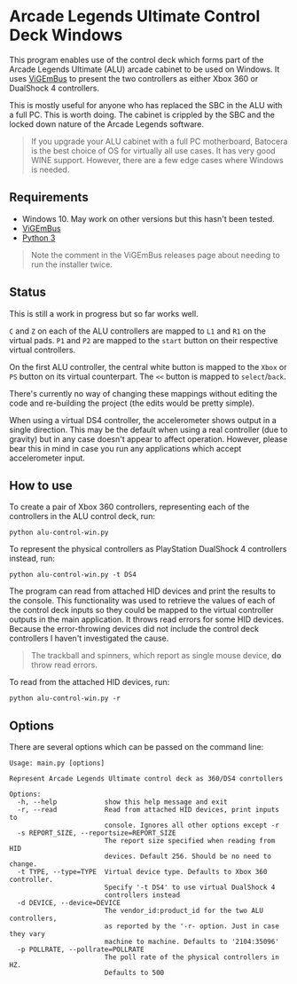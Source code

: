 # Arcade Legends Ultimate Control Deck Windows

This program enables use of the control deck which forms part of the Arcade Legends Ultimate (ALU) arcade cabinet to be used on Windows. It uses [ViGEmBus](https://github.com/nefarius/ViGEmBus/releases) to present the two controllers as either Xbox 360 or DualShock 4 controllers.

This is mostly useful for anyone who has replaced the SBC in the ALU with a full PC. This is worth doing. The cabinet is crippled by the SBC and the locked down nature of the Arcade Legends software.

> If you upgrade your ALU cabinet with a full PC motherboard, Batocera is the best choice of OS for virtually all use cases. It has very good WINE support. However, there are a few edge cases where Windows is needed.

## Requirements

- Windows 10. May work on other versions but this hasn't been tested.
- [ViGEmBus](https://github.com/nefarius/ViGEmBus/releases)
- [Python 3](https://www.python.org/downloads/windows/)

> Note the comment in the ViGEmBus releases page about needing to run the installer twice.

## Status

This is still a work in progress but so far works well.

`C` and `Z` on each of the ALU controllers are mapped to `L1` and `R1` on the virtual pads. `P1` and `P2` are mapped to the `start` button on their respective virtual controllers. 

On the first ALU controller, the central white button is mapped to the `Xbox` or `PS` button on its virtual counterpart. The `<<` button is mapped to `select`/`back`.

There's currently no way of changing these mappings without editing the code and re-building the project (the edits would be pretty simple).

When using a virtual DS4 controller, the accelerometer shows output in a single direction. This may be the default when using a real controller (due to gravity) but in any case doesn't appear to affect operation. However, please bear this in mind in case you run any applications which accept accelerometer input.

## How to use

To create a pair of Xbox 360 controllers, representing each of the controllers in the ALU control deck, run:

```
python alu-control-win.py
```

To represent the physical controllers as PlayStation DualShock 4 controllers instead, run:

```
python alu-control-win.py -t DS4
```

The program can read from attached HID devices and print the results to the console. This functionality was used to retrieve the values of each of the control deck inputs so they could be mapped to the virtual controller outputs in the main application. It throws read errors for some HID devices. Because the error-throwing devices did not include the control deck controllers I haven't investigated the cause. 

> The trackball and spinners, which report as single mouse device, **do** throw read errors.

To read from the attached HID devices, run:

```
python alu-control-win.py -r
```

## Options

There are several options which can be passed on the command line:

```
Usage: main.py [options]

Represent Arcade Legends Ultimate control deck as 360/DS4 conrtollers  

Options:
  -h, --help            show this help message and exit
  -r, --read            Read from attached HID devices, print inputs to
                        console. Ignores all other options except -r   
  -s REPORT_SIZE, --reportsize=REPORT_SIZE
                        The report size specified when reading from HID
                        devices. Default 256. Should be no need to change.
  -t TYPE, --type=TYPE  Virtual device type. Defaults to Xbox 360 controller.
                        Specify '-t DS4' to use virtual DualShock 4
                        controllers instead
  -d DEVICE, --device=DEVICE
                        The vendor_id:product_id for the two ALU controllers,
                        as reported by the '-r- option. Just in case they vary
                        machine to machine. Defaults to '2104:35096'
  -p POLLRATE, --pollrate=POLLRATE
                        The poll rate of the physical controllers in HZ.
                        Defaults to 500
```
